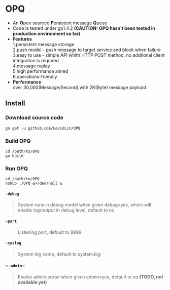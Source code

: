 # OPQ
* An **O**pen sourced **P**ersistent message **Q**ueue  
* Code is tested under go1.4.2 **(CAUTION: OPQ hasn't been tested in production environment so far)**
* **Features**  
  1.persistent message storage  
  2.push model - push message to target service and block when failure  
  3.easy to use - simple API whith HTTP POST method, no addtional client integration is required  
  4.message replay  
  5.high performance aimed  
  6.operations-friendly
* **Performance**  
  over 30,000(Message/Second) with 2K(Byte) message payload 
 
## Install
### Download source code
```console
go get -u github.com/LevinLin/OPQ
```
### Build OPQ
```console
cd /path/to/OPQ
go build
```
### Run OPQ
```console
cd /path/to/OPQ
nohup ./OPQ &>/dev/null &
```
#### `-debug`
> System runs in debug model when given debug=yes, which will enable log/output in debug level, default to no
#### `-port`
> Listening port, default to 8999
#### `-syslog`
> System log name, default to system.log
#### ~`-admin`~
> Enable admin portal when given admin=yes, default to no **(TODO, not available yet)**

